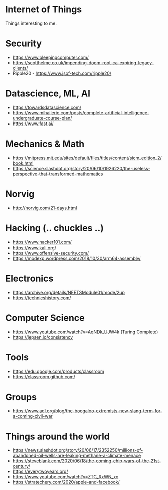 # Internet of Things
Things interesting to me.

# Security
* https://www.bleepingcomputer.com/
* https://scotthelme.co.uk/impending-doom-root-ca-expiring-legacy-clients/
* Ripple20 - https://www.jsof-tech.com/ripple20/

# Datascience, ML, AI
* https://towardsdatascience.com/
* https://www.mihaileric.com/posts/complete-artificial-intelligence-undergraduate-course-plan/
* https://www.fast.ai/

# Mechanics & Math
* https://mitpress.mit.edu/sites/default/files/titles/content/sicm_edition_2/book.html
* https://science.slashdot.org/story/20/06/10/1926220/the-useless-perspective-that-transformed-mathematics

# Norvig
* http://norvig.com/21-days.html

# Hacking (.. chuckles ..)
* https://www.hacker101.com/
* https://www.kali.org/
* https://www.offensive-security.com/
* https://modexp.wordpress.com/2018/10/30/arm64-assembly/

# Electronics
* https://archive.org/details/NEETSModule01/mode/2up
* https://technicshistory.com/

# Computer Science
* https://www.youtube.com/watch?v=AqNDk_UJW4k (Turing Complete)
* https://jepsen.io/consistency

# Tools
* https://edu.google.com/products/classroom
* https://classroom.github.com/

# Groups
* https://www.adl.org/blog/the-boogaloo-extremists-new-slang-term-for-a-coming-civil-war

# Things around the world
* https://news.slashdot.org/story/20/06/17/2352250/millions-of-abandoned-oil-wells-are-leaking-methane-a-climate-menace
* https://steveblank.com/2020/06/18/the-coming-chip-wars-of-the-21st-century/
* https://everytwoyears.org/
* https://www.youtube.com/watch?v=ZTC_RxWN_xo
* https://stratechery.com/2020/apple-and-facebook/
